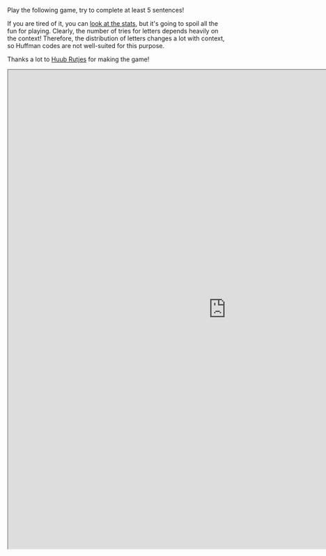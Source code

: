 <p>Play the following game, try to complete at least 5 sentences!</p>
<p>If you are tired of it, you can <a href="https://esc.fnwi.uva.nl/blend/information-theory/interactive-graphs/hangman/hangman-result.php">look at the stats</a>, but it's going to spoil all the fun for playing. Clearly, the number of tries for letters depends heavily on the context! Therefore, the distribution of letters changes a lot with context, so Huffman codes are not well-suited for this purpose.</p>
<p>Thanks a lot to<span> </span><a href="http://www.uva.nl/en/profile/r/u/h.rutjes/h.rutjes.html">Huub Rutjes</a> for making the game!</p>
<p><iframe src="https://esc.fnwi.uva.nl/blend/information-theory/interactive-graphs/hangman/hangman.php" width="1000" height="1100"></iframe></p>
